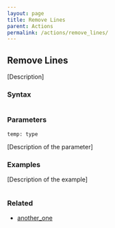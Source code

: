 ```yaml
---
layout: page
title: Remove Lines
parent: Actions
permalink: /actions/remove_lines/
---
```


## Remove Lines

[Description]

### Syntax

```js

```

### Parameters

`temp: type`

[Description of the parameter]

### Examples

[Description of the example]

```js

```

### Related

- [another_one](./another_one.md)

